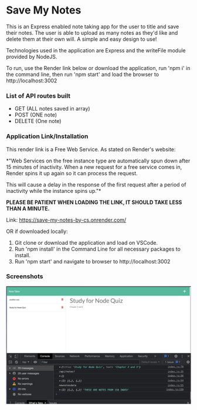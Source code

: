 # Save My Notes

This is an Express enabled note taking app for the user to title and save their notes. The user is able to upload as many notes as they'd like and delete them at their own will. A simple and easy design to use!

Technologies used in the application are Express and the writeFile module provided by NodeJS.

To run, use the Render link below or download the application, run 'npm i' in the command line, then run 'npm start' and load the browser to http://localhost:3002

### List of API routes built

- GET (ALL notes saved in array)
- POST (ONE note)
- DELETE (One note)

### Application Link/Installation

This render link is a Free Web Service. As stated on Render's website: 

*"Web Services on the free instance type are automatically spun down after 15 minutes of inactivity. When a new request for a free service comes in, Render spins it up again so it can process the request.

This will cause a delay in the response of the first request after a period of inactivity while the instance spins up."*

**PLEASE BE PATIENT WHEN LOADING THE LINK, IT SHOULD TAKE LESS THAN A MINUTE.**

Link: https://save-my-notes-by-cs.onrender.com/

OR if downloaded locally:

1. Git clone or download the application and load on VSCode.
2. Run 'npm install' in the Command Line for all necessary packages to install.
3. Run 'npm start' and navigate to browser to http://localhost:3002


### Screenshots
![Screenshot 3](screenshots/screenshot3.jpeg)
